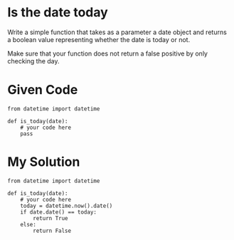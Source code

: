 # Is the date today

Write a simple function that takes as a parameter a date object and returns a boolean value representing whether the date is today or not.

Make sure that your function does not return a false positive by only checking the day.

# Given Code

```{python}
from datetime import datetime

def is_today(date): 
    # your code here
    pass
```

# My Solution

```{python}
from datetime import datetime

def is_today(date): 
    # your code here
    today = datetime.now().date()
    if date.date() == today:
        return True
    else: 
        return False
```
